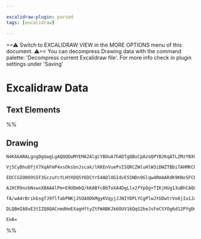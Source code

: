 ```yaml
---

excalidraw-plugin: parsed
tags: [excalidraw]

---
```

==⚠  Switch to EXCALIDRAW VIEW in the MORE OPTIONS menu of this document. ⚠== You can decompress Drawing data with the command palette: 'Decompress current Excalidraw file'. For more info check in plugin settings under 'Saving'


# Excalidraw Data

## Text Elements
%%
## Drawing
```compressed-json
N4KAkARALgngDgUwgLgAQQQDwMYEMA2AlgCYBOuA7hADTgQBuCpAzoQPYB2KqATLZMzYBXUtiRoIACyhQ4zZAHoFAc0JRJQgEYA6bGwC2CgF7N6hbEcK4OCtptbErHALRY8RMpWdx8Q1TdIEfARcZgRmBShcZQUebQAObQBmGjoghH0EDihmbgBtcDBQMBKIEm4ITR4AQQBxAE4ANjYASVSSyFhECqgsKHbSzG5nHnqAdm0ABkmkngBGHknxxsmA

Vj5CyBhuOfjV7XqAFmP4xsOksbnJscak/lKKEnVuePvISQRCZWluHlW3iDWZTBbiTAHMKCkNgAawQAGE2Pg2KQKgBiOYIDEYgaQTS4bDQ5RQoQcYgIpEoiSQ6zMOC4QLZHEQABmhHw+AAyrAQRJBB4mRCobCAOpPSS/cGQmEILkwHnoPnlAHE74ccK5NBzAFsOnYNTbTXTAFE4RwFrEDWoPIAXQBzPImXN3A4QnZAMIpKwFVwkyZxNJauYlpdbs2

EDCCGIO0O9SSF3GczuYcYLHYXDQSY6DCYrE4ADlOGIdvES5NDn9Glqw4RmAARdK9KNoSFCBAAzTCUkAUWCmWywdd+ABQjgxFwjZ2Y0OY1OY0u9TmlwBRA40Odg+XbAJke4zIIYQBvUw/QkfsoABU+hUmczOFAOYQjOJeGCw7fsgAxXD6NkG1D/MMjygaoiGUdN0GCZl+gBFMoHMAgQK+cDoB1Jk9GyXAPSYJ00BDIcw2RL4PQIS9j2vAFcCEKA2A

AJXCR9nxbNswxXBAAAlPm+E9UDmbQ/kKABfcBbToXA4DgLlx2fYpOg+TIKjHUg13uBhCAQCgACF8UJf0yURZE0WZIzjIGCBsBEBkoBaXp9C5IV4X0yl0HRTFXNM8zSEs6yMi0gkTRJPSKR6cgOFpeksmgwozIsiLvP0D82U5bln3DRElSijyvJsuzpVFYhnjQDZSky2LsqlWFZXlVL+RUkrsjimjhFVdUdlqmL6psgB5XV9R2I0MvaqybI/O8vx/

fA/wA4rBrikbsgfJ9flfabPNKjJSOA0DkMgyKVqyjJJNIYDPLYCgPlwJtUDwtrVo6jIu1JaoTrOkJLsBZ73JmmynqhChz3gFLdNM5hsChdkAA1uEaeo4kaVZViSU5JiuM54jGFSQbB/AAE1uERpJtEXHgkkrRH4nGWN0aiow2AMbgZMgegCFbHZCdWQSbv2/RGoCwNLQgIGVKJEgFufRYhdIEXejgbgpsgYXiAAWTYYgEAe3BNGCS693wA8ooV8k

DLQBmIA0xE3tIZQ8QACnmdHeEXagHftyZtFWABKJk6OUV16QqS2beJsFeCSYOg6d12PYgDmBtu+9yoQbq4M4AdQ1Ke1vwQOjPUljhlHpsMsg1rXuCYgFsCIGXm1IVsAQ4TPS5r5is2EKBWMb1sY9KOwACsEGwHIOXruBldV9XNZ3NAdb10p8Tgxhz1p/AC6zLoUrCYIB7TNChAhAx/u6XCNxYrdYW1/dm9KfBQmAreF6X9d2UE8ABP4Fk2XCemhI

EoA=
```
%%